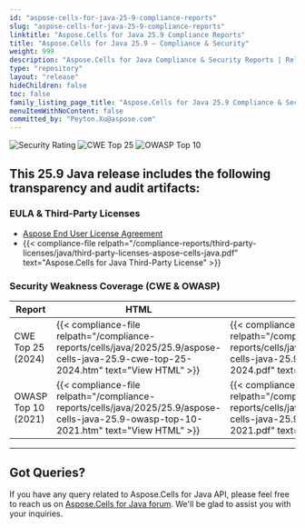 ```yaml
---
id: "aspose-cells-for-java-25-9-compliance-reports"
slug: "aspose-cells-for-java-25-9-compliance-reports"
linktitle: "Aspose.Cells for Java 25.9 Compliance Reports"
title: "Aspose.Cells for Java 25.9 – Compliance & Security"
weight: 999
description: "Aspose.Cells for Java Compliance & Security Reports | Release 25.9"
type: "repository"
layout: "release"
hideChildren: false
toc: false
family_listing_page_title: "Aspose.Cells for Java 25.9 Compliance & Security Reports"
menuItemWithNoContent: false
committed_by: "Peyton.Xu@aspose.com"
---
```


![Security Rating](https://img.shields.io/badge/Security%20Rating-A-brightgreen?style=flat-square&logo=verizon)
![CWE Top 25](https://img.shields.io/badge/CWE%20Top%2025-2024-blue?style=flat-square&logo=checkmarx)
![OWASP Top 10](https://img.shields.io/badge/OWASP%20Top%2010-2021-blue?style=flat-square&logo=openaccess)


## This 25.9 Java release includes the following transparency and audit artifacts:

### EULA & Third-Party Licenses

- <a href="https://about.aspose.com/legal/eula/" target="_blank" rel="noopener">Aspose End User License Agreement</a>
- {{< compliance-file relpath="/compliance-reports/third-party-licenses/java/third-party-licenses-aspose-cells-java.pdf" text="Aspose.Cells for Java Third-Party License" >}}





### Security Weakness Coverage (CWE & OWASP)

| Report | HTML | PDF |
|--------|------|-----|
| CWE Top 25 (2024) | {{< compliance-file relpath="/compliance-reports/cells/java/2025/25.9/aspose-cells-java-25.9-cwe-top-25-2024.htm" text="View HTML" >}} | {{< compliance-file relpath="/compliance-reports/cells/java/2025/25.9/aspose-cells-java-25.9-cwe-top-25-2024.pdf" text="View PDF" >}} |
| OWASP Top 10 (2021) | {{< compliance-file relpath="/compliance-reports/cells/java/2025/25.9/aspose-cells-java-25.9-owasp-top-10-2021.htm" text="View HTML" >}} | {{< compliance-file relpath="/compliance-reports/cells/java/2025/25.9/aspose-cells-java-25.9-owasp-top-10-2021.pdf" text="View PDF" >}} |



---

## Got Queries?

If you have any query related to Aspose.Cells for Java API, please feel free to reach us on [Aspose.Cells for Java forum](https://forum.aspose.com/c/cells/). We'll be glad to assist you with your inquiries.
